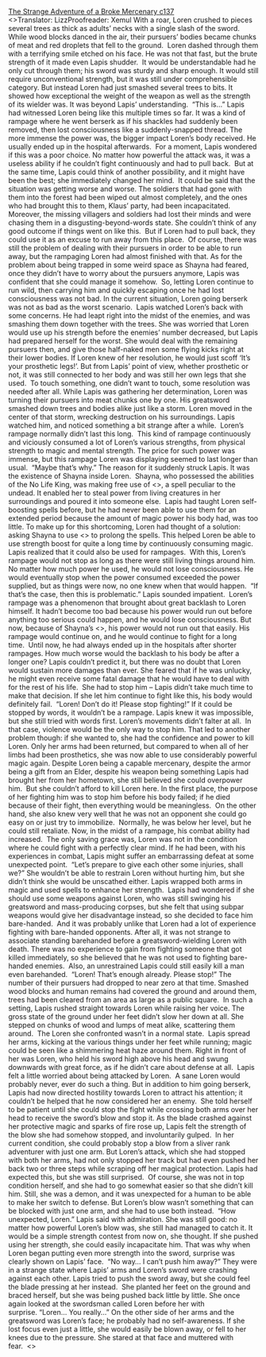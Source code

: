 [The Strange Adventure of a Broke Mercenary c137](https://www.divinedaolibrary.com/the-strange-adventure-of-a-broke-mercenary-chapter-137-from-rampaging-to-battling/)
<br/><<Previous Chapter Index Next Chapter>>Translator: LizzProofreader: Xemul With a roar, Loren crushed to pieces several trees as thick as adults’ necks with a single slash of the sword. While wood blocks danced in the air, their pursuers’ bodies became chunks of meat and red droplets that fell to the ground.  Loren dashed through them with a terrifying smile etched on his face. He was not that fast, but the brute strength of it made even Lapis shudder.  It would be understandable had he only cut through them; his sword was sturdy and sharp enough. It would still require unconventional strength, but it was still under comprehensible category. But instead Loren had just smashed several trees to bits. It showed how exceptional the weight of the weapon as well as the strength of its wielder was. It was beyond Lapis’ understanding.  “This is…” Lapis had witnessed Loren being like this multiple times so far. It was a kind of rampage where he went berserk as if his shackles had suddenly been removed, then lost consciousness like a suddenly-snapped thread. The more immense the power was, the bigger impact Loren’s body received. He usually ended up in the hospital afterwards.  For a moment, Lapis wondered if this was a poor choice. No matter how powerful the attack was, it was a useless ability if he couldn’t fight continuously and had to pull back.  But at the same time, Lapis could think of another possibility, and it might have been the best; she immediately changed her mind.  It could be said that the situation was getting worse and worse. The soldiers that had gone with them into the forest had been wiped out almost completely, and the ones who had brought this to them, Klaus’ party, had been incapacitated. Moreover, the missing villagers and soldiers had lost their minds and were chasing them in a disgusting-beyond-words state. She couldn’t think of any good outcome if things went on like this.  But if Loren had to pull back, they could use it as an excuse to run away from this place.  Of course, there was still the problem of dealing with their pursuers in order to be able to run away, but the rampaging Loren had almost finished with that. As for the problem about being trapped in some weird space as Shayna had feared, once they didn’t have to worry about the pursuers anymore, Lapis was confident that she could manage it somehow.  So, letting Loren continue to run wild, then carrying him and quickly escaping once he had lost consciousness was not bad. In the current situation, Loren going berserk was not as bad as the worst scenario.  Lapis watched Loren’s back with some concerns. He had leapt right into the midst of the enemies, and was smashing them down together with the trees. She was worried that Loren would use up his strength before the enemies’ number decreased, but Lapis had prepared herself for the worst. She would deal with the remaining pursuers then, and give those half-naked men some flying kicks right at their lower bodies. If Loren knew of her resolution, he would just scoff ‘It’s your prosthetic legs!’. But from Lapis’ point of view, whether prosthetic or not, it was still connected to her body and was still her own legs that she used.  To touch something, one didn’t want to touch, some resolution was needed after all. While Lapis was gathering her determination, Loren was turning their pursuers into meat chunks one by one. His greatsword smashed down trees and bodies alike just like a storm. Loren moved in the center of that storm, wrecking destruction on his surroundings. Lapis watched him, and noticed something a bit strange after a while.  Loren’s rampage normally didn’t last this long.  This kind of rampage continuously and viciously consumed a lot of Loren’s various strengths, from physical strength to magic and mental strength. The price for such power was immense, but this rampage Loren was displaying seemed to last longer than usual.  “Maybe that’s why.” The reason for it suddenly struck Lapis. It was the existence of Shayna inside Loren.  Shayna, who possessed the abilities of the No Life King, was making free use of <<Energy Drain>>, a spell peculiar to the undead. It enabled her to steal power from living creatures in her surroundings and poured it into someone else.  Lapis had taught Loren self-boosting spells before, but he had never been able to use them for an extended period because the amount of magic power his body had, was too little. To make up for this shortcoming, Loren had thought of a solution: asking Shayna to use <<Energy Drain>> to prolong the spells. This helped Loren be able to use strength boost for quite a long time by continuously consuming magic. Lapis realized that it could also be used for rampages.  With this, Loren’s rampage would not stop as long as there were still living things around him. No matter how much power he used, he would not lose consciousness. He would eventually stop when the power consumed exceeded the power supplied, but as things were now, no one knew when that would happen.  “If that’s the case, then this is problematic.” Lapis sounded impatient.  Loren’s rampage was a phenomenon that brought about great backlash to Loren himself. It hadn’t become too bad because his power would run out before anything too serious could happen, and he would lose consciousness. But now, because of Shayna’s <<Energy Drain>>, his power would not run out that easily. His rampage would continue on, and he would continue to fight for a long time.  Until now, he had always ended up in the hospitals after shorter rampages. How much worse would the backlash to his body be after a longer one? Lapis couldn’t predict it, but there was no doubt that Loren would sustain more damages than ever. She feared that if he was unlucky, he might even receive some fatal damage that he would have to deal with for the rest of his life.  She had to stop him – Lapis didn’t take much time to make that decision. If she let him continue to fight like this, his body would definitely fail.  “Loren! Don’t do it! Please stop fighting!” If it could be stopped by words, it wouldn’t be a rampage. Lapis knew it was impossible, but she still tried with words first. Loren’s movements didn’t falter at all.  In that case, violence would be the only way to stop him. That led to another problem though: if she wanted to, she had the confidence and power to kill Loren. Only her arms had been returned, but compared to when all of her limbs had been prosthetics, she was now able to use considerably powerful magic again. Despite Loren being a capable mercenary, despite the armor being a gift from an Elder, despite his weapon being something Lapis had brought her from her hometown, she still believed she could overpower him.  But she couldn’t afford to kill Loren here. In the first place, the purpose of her fighting him was to stop him before his body failed; if he died because of their fight, then everything would be meaningless.  On the other hand, she also knew very well that he was not an opponent she could go easy on or just try to immobilize.  Normally, he was below her level, but he could still retaliate. Now, in the midst of a rampage, his combat ability had increased.  The only saving grace was, Loren was not in the condition where he could fight with a perfectly clear mind. If he had been, with his experiences in combat, Lapis might suffer an embarrassing defeat at some unexpected point.  “Let’s prepare to give each other some injuries, shall we?” She wouldn’t be able to restrain Loren without hurting him, but she didn’t think she would be unscathed either. Lapis wrapped both arms in magic and used spells to enhance her strength.  Lapis had wondered if she should use some weapons against Loren, who was still swinging his greatsword and mass-producing corpses, but she felt that using subpar weapons would give her disadvantage instead, so she decided to face him bare-handed.  And it was probably unlike that Loren had a lot of experience fighting with bare-handed opponents. After all, it was not strange to associate standing barehanded before a greatsword-wielding Loren with death. There was no experience to gain from fighting someone that got killed immediately, so she believed that he was not used to fighting bare-handed enemies.  Also, an unrestrained Lapis could still easily kill a man even barehanded.  “Loren! That’s enough already. Please stop!” The number of their pursuers had dropped to near zero at that time. Smashed wood blocks and human remains had covered the ground and around them, trees had been cleared from an area as large as a public square.  In such a setting, Lapis rushed straight towards Loren while raising her voice. The gross state of the ground under her feet didn’t slow her down at all. She stepped on chunks of wood and lumps of meat alike, scattering them around.  The Loren she confronted wasn’t in a normal state.  Lapis spread her arms, kicking at the various things under her feet while running; magic could be seen like a shimmering heat haze around them. Right in front of her was Loren, who held his sword high above his head and swung downwards with great force, as if he didn’t care about defense at all.  Lapis felt a little worried about being attacked by Loren.  A sane Loren would probably never, ever do such a thing. But in addition to him going berserk, Lapis had now directed hostility towards Loren to attract his attention; it couldn’t be helped that he now considered her an enemy.  She told herself to be patient until she could stop the fight while crossing both arms over her head to receive the sword’s blow and stop it. As the blade crashed against her protective magic and sparks of fire rose up, Lapis felt the strength of the blow she had somehow stopped, and involuntarily gulped.  In her current condition, she could probably stop a blow from a sliver rank adventurer with just one arm. But Loren’s attack, which she had stopped with both her arms, had not only stopped her track but had even pushed her back two or three steps while scraping off her magical protection. Lapis had expected this, but she was still surprised.  Of course, she was not in top condition herself, and she had to go somewhat easier so that she didn’t kill him. Still, she was a demon, and it was unexpected for a human to be able to make her switch to defense. But Loren’s blow wasn’t something that can be blocked with just one arm, and she had to use both instead.  “How unexpected, Loren.” Lapis said with admiration. She was still good: no matter how powerful Loren’s blow was, she still had managed to catch it. It would be a simple strength contest from now on, she thought. If she pushed using her strength, she could easily incapacitate him. That was why when Loren began putting even more strength into the sword, surprise was clearly shown on Lapis’ face.  “No way… I can’t push him away?” They were in a strange state where Lapis’ arms and Loren’s sword were crashing against each other. Lapis tried to push the sword away, but she could feel the blade pressing at her instead.  She planted her feet on the ground and braced herself, but she was being pushed back little by little. She once again looked at the swordsman called Loren before her with surprise. “Loren… You really…” On the other side of her arms and the greatsword was Loren’s face; he probably had no self-awareness. If she lost focus even just a little, she would easily be blown away, or fell to her knees due to the pressure. She stared at that face and muttered with fear.  <<Previous Chapter Index Next Chapter>>  